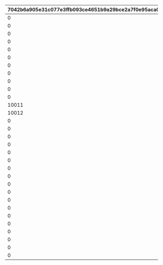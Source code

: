 |7042b6a905e31c077e3ffb093ce4651b9a29bce2a7f0e95aca0b1c144f9f157e|5623b7632c50622964f9c23b478273cea99cb7d4bda1fbaa2deef273f5a00b6c|e06d60a723a2c2572fdfa95cbddd9b455efb295258d1488037d3ded7b9956e8a|d68c9404e29624ea9c1499fef3cde8e5a52e3cb51ad72c46639fdd141201a9c0|6c04472f57aa324c1fde8d7195fbb308011dde5efa66ac10ed22ed6de6703436|32a1ac3afa32064b276c5c1c8b853296e99c1937703776eba4443a4c0f91433a|987a0d7560b48f119a9a6acb7388ddb52006e44477652e6ffe66793c9a3a056e|b9230bf190dca280d5a36712e81c45600ed750c1cb46e889d0fd06e33046a3de|e83b822c0b3e58109b662f5ddbce7461e2601e5d50973e2b150a35e0a9001f83|1a22f6b5be7f94cd1ca25a2b4d9d94bd3b027236827693d56578e1e15a452030|af105ca781aed052e2c04f6ca31a10df44bd0876104b49b3b34897563929b8c5|
| --- | --- | --- | --- | --- | --- | --- | --- | --- | --- | --- |
|0|10001|0|0|0|0|10003|0|10002|50047|0|
|0|10001|0|0|0|0|10003|0|10002|50051|0|
|0|10001|0|0|0|0|10003|0|10002|50061|10004|
|0|10001|0|0|0|0|10003|0|10002|50067|10005|
|0|10001|0|0|0|0|10003|10006|10002|50079|10005|
|0|10001|0|10007|0|0|10003|10006|10002|50084|10005|
|0|10001|10008|10007|0|0|10003|10006|10002|50094|10005|
|0|10001|10008|10007|10009|0|10003|10006|10002|50108|10005|
|0|10001|10008|10007|10009|0|10003|10006|10002|50116|10005|
|0|10001|10008|10007|10009|10010|10003|10006|10002|50119|10005|
|0|10001|10008|10007|10009|10010|10003|10006|10002|50129|10005|
|10011|10001|10008|10007|10009|10010|10003|10006|10002|50140|10005|
|10012|10002|10009|10008|10010|10011|10005|10007|10003|50151|10006|
|0|10009|0|0|0|0|10011|10013|10010|50162|10012|
|0|10010|0|0|0|0|10012|10014|10011|50172|10013|
|0|10011|0|0|0|0|10013|10015|10012|50183|10014|
|0|10013|0|0|0|0|10015|10005|10014|50190|10007|
|0|10012|0|0|0|0|10014|10016|10013|50195|10015|
|0|10014|0|0|0|0|10016|10002|10015|50200|10003|
|0|10013|0|0|0|0|10015|10017|10014|50217|10016|
|0|10015|0|0|0|0|10017|10009|10016|50231|10010|
|0|10014|0|0|0|0|10016|10018|10015|50237|10017|
|0|10019|0|0|0|0|0|0|0|50248|0|
|0|10011|0|0|0|0|0|0|0|50261|0|
|0|10020|0|0|0|0|0|0|0|50267|0|
|0|10021|0|0|0|0|0|0|0|50278|0|
|0|10006|0|0|0|0|0|0|0|50291|0|
|0|10022|0|0|0|0|0|0|0|50298|0|
|0|10023|0|0|0|0|0|0|0|50309|0|
|0|10024|0|0|0|0|0|0|0|50321|0|
|0|10025|0|0|0|0|0|0|0|50331|0|